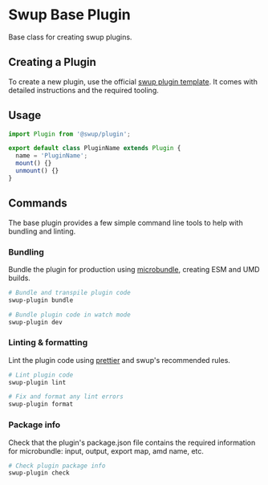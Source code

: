 # Swup Base Plugin

Base class for creating swup plugins.

## Creating a Plugin

To create a new plugin, use the official [swup plugin template](https://github.com/swup/plugin-template). It comes with detailed instructions and the required tooling.

## Usage

```js
import Plugin from '@swup/plugin';

export default class PluginName extends Plugin {
  name = 'PluginName';
  mount() {}
  unmount() {}
}
```

## Commands

The base plugin provides a few simple command line tools to help with bundling and linting.

### Bundling

Bundle the plugin for production using [microbundle](https://github.com/developit/microbundle), creating ESM and UMD builds.

```bash
# Bundle and transpile plugin code
swup-plugin bundle

# Bundle plugin code in watch mode
swup-plugin dev
```

### Linting & formatting

Lint the plugin code using [prettier](https://prettier.io/) and swup's recommended rules.

```bash
# Lint plugin code
swup-plugin lint

# Fix and format any lint errors
swup-plugin format
```

### Package info

Check that the plugin's package.json file contains the required information for microbundle: input, output, export map, amd name, etc.

```bash
# Check plugin package info
swup-plugin check
```
